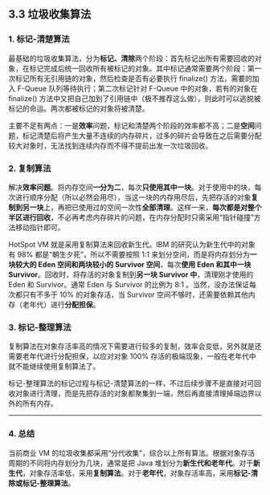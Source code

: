 ## 3.3 垃圾收集算法
### 1. 标记-清楚算法
最基础的垃圾收集算法，分为**标记、清除**两个阶段：首先标记出所有需要回收的对象，在标记完成后统一回收所有被标记的对象。其中标记通常需要两个阶段：第一次标记所有无引用链的对象，然后检查是否有必要执行 finalize() 方法，需要的加入 F-Queue 队列等待执行；第二次标记针对 F-Queue 中的对象，若有的对象在 finalize() 方法中又把自己加到了引用链中（极不推荐这么做），则此时可以逃脱被标记的命运。两次都被标记的对象将被清楚。

主要不足有两点：一是**效率**问题，标记和清楚两个阶段的效率都不高；二是**空间**问题，标记清楚后将产生大量不连续的内存碎片，过多的碎片会导致在之后需要分配较大对象时，无法找到连续内存而不得不提前出发一次垃圾回收。

### 2. 复制算法
解决**效率问题**。将内存空间**一分为二**，每次**只使用其中一块**。对于使用中的块，每次进行顺序分配（所以必然会用尽），当这一块的内存用尽后，先把存活的对象**复制到另一块**上，再把已使用过的空间一次性**全部清理**。这样一来，**每次都是对整个半区进行回收**，不必再考虑内存碎片的问题，在内存分配时只需采用“指针碰撞”方法移动指针即可。

HotSpot VM 就是采用复制算法来回收新生代。IBM 的研究认为新生代中的对象有 98% 都是“朝生夕死”，所以不需要按照 1:1 来划分空间，而是将内存划分为**一块较大的 Eden 空间和两块较小的 Survivor 空间**，每次**使用 Eden 和其中一块 Survivor**。回收时，将存活的对象复制到**另一块 Survivor 中**，清理刚才使用的 Eden 和 Survivor。通常 Eden 与 Survivor 的比例为 8:1 。当然，没办法保证每次都只有不多于 10% 的对象存活，当 Survivor 空间不够时，还需要依赖其他内存（老年代）进行**分配担保**。

### 3. 标记-整理算法
复制算法在对象存活率高的情况下需要进行较多的复制，效率会变低，另外就是还需要老年代进行分配担保，以应对对象 100% 存活的极端现象，一般在老年代中就不能继续使用复制算法了。

标记-整理算法的标记过程与标记-清楚算法的一样，不过后续步骤不是直接对可回收对象进行清理，而是先把存活的对象都聚集到一端，然后再直接清理掉端边界以外的所有内存。

***
### 4. 总结
当前商业 VM 的垃圾收集都采用“分代收集”，综合以上所有算法。根据对象存活周期的不同将内存划分为几块，通常是把 Java 堆划分为**新生代和老年代**。对于**新生代**，对象存活率低，采用**复制算法**。对于**老年代**，对象存活率高，采用**标记-清除或标记-整理算法**。